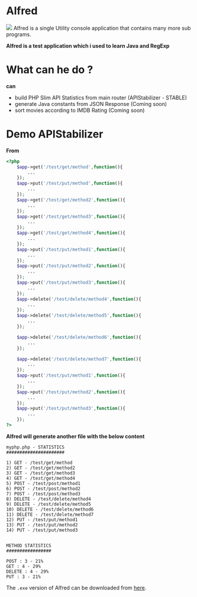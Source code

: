 # Alfred
![](http://s6.postimg.org/byau50h0x/icon.png)
Alfred is a single Utility console application that contains many more sub programs. 

**Alfred is a test application which i used to learn Java and RegExp**

# What can he do ?
**can**
 * build PHP Slim API Statistics from main router (APIStabilizer - STABLE)
 * generate Java constants from JSON Response (Coming soon)
 * sort movies according to IMDB Rating (Coming soon)

# Demo APIStabilizer
**From**
```PHP
<?php
    $app->get('/test/get/method',function(){
		...
	});
	$app->put('/test/put/method',function(){
		...
	});
	$app->get('/test/get/method2',function(){
		...
	});
	$app->get('/test/get/method3',function(){
		...
	});
	$app->get('/test/get/method4',function(){
		...
	});
	$app->put('/test/put/method1',function(){
		...
	});
	$app->put('/test/put/method2',function(){
		...
	});
	$app->put('/test/put/method3',function(){
		...
	});
	$app->delete('/test/delete/method4',function(){
		...
	});
	$app->delete('/test/delete/method5',function(){
		...
	});

	$app->delete('/test/delete/method6',function(){
		...
	});

	$app->delete('/test/delete/method7',function(){
		...
	});
	$app->put('/test/put/method1',function(){
		...
	});
	$app->put('/test/put/method2',function(){
		...
	});
	$app->put('/test/put/method3',function(){
		...
	});
?>
```
**Alfred will generate another file with the below content**
```
myphp.php - STATISTICS
######################

1) GET - /test/get/method
2) GET - /test/get/method2
3) GET - /test/get/method3
4) GET - /test/get/method4
5) POST - /test/post/method1
6) POST - /test/post/method2
7) POST - /test/post/method3
8) DELETE - /test/delete/method4
9) DELETE - /test/delete/method5
10) DELETE - /test/delete/method6
11) DELETE - /test/delete/method7
12) PUT - /test/put/method1
13) PUT - /test/put/method2
14) PUT - /test/put/method3


METHOD STATISTICS
#################

POST : 3 - 21%
GET : 4 - 29%
DELETE : 4 - 29%
PUT : 3 - 21%
```

The ```.exe``` version of Alfred can be downloaded from [here](https://github.com/shifarshifz/Alfred/raw/master/demo/Alfred.exe).





